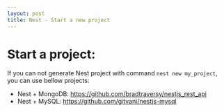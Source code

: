```yaml
---
layout: post
title: Nest - Start a new project
---
```


# Start a project:

If you can not generate Nest project with command `nest new my_project`, you can use bellow projects:

- Nest + MongoDB: https://github.com/bradtraversy/nestjs_rest_api
- Nest + MySQL: https://github.com/gitvani/nestjs-mysql

